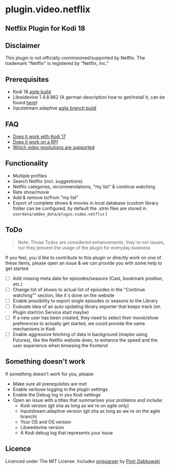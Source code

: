 # plugin.video.netflix

## Netflix Plugin for Kodi 18

Disclaimer
-------------
This plugin is not officially commisioned/supported by Netflix.
The trademark "Netflix" is registered by "Netflix, Inc."

Prerequisites
-------------

- Kodi 18 [agile build](https://github.com/FernetMenta/kodi-agile)
- Libwidevine 1.4.8.962 (A german description how to get/install it, can be found [here](https://www.kodinerds.net/index.php/Thread/51486-Kodi-17-Inputstream-HowTo-AddOns-f%C3%BCr-Kodi-17-ab-Beta-6-aktuelle-Git-builds-Updat/))
- Inputstream.adaptive [agile branch build](https://github.com/liberty-developer/inputstream.adaptive/tree/agile)

FAQ
---

- [Does it work with Kodi 17](https://github.com/asciidisco/plugin.video.netflix/issues/25)
- [Does it work on a RPI](https://github.com/asciidisco/plugin.video.netflix/issues/28)
- [Which video resolutions are supported](https://github.com/asciidisco/plugin.video.netflix/issues/27)

Functionality
-------------
- Multiple profiles
- Search Netflix (incl. suggestions)
- Netflix categories, recommendations, "my list" & continue watching
- Rate show/movie
- Add & remove to/from "my list"
- Export of complete shows & movies in local database (custom library folder can be configured, by default the .strm files are stored in `userdata/addon_data/plugin.video.netflix` )

ToDo
----

> Note: Those Todos are considered enhancements, they´re not issues, nor they prevent the usage of the plugin for everyday business

If you feel, you´d like to contribute to this plugin or directly work on one of these items,
please open an issue & we can provide you with some help to get started

- [ ] Add missing meta data for episodes/seasons (Cast, bookmark position, etc.)
- [ ] Change list of shows to actual list of episodes in the "Continue watching"" section, like it´s done on the website
- [ ] Enable possibility to export single episodes or seasons to the Library
- [ ] Evaluate idea of an auto updating library exporter that keeps track (on Plugin start/on Service start maybe)
- [ ] If a new user has been created, they need to select their movie/show preferences to actually get started, we could provide the same mechanisms in Kodi
- [ ] Enable aggressive fetching of data in background (maybe using Futures), like the Netflix website does, to enhance the speed and the user experience when browsing the frontend

Something doesn't work
----------------------

If something doesn't work for you, please:

- Make sure all prerequisites are met
- Enable verbose logging in the plugin settings
- Enable the Debug log in you Kodi settings
- Open an issue with a titles that summarises your problems and include:
	- Kodi version (git sha as long as we´re on agile only)
	- Inputstream.adaptive version (git sha as long as we´re on the agile branch)
	- Your OS and OS version
	- Libwedevine version
	- A Kodi debug log that represents your issue

Licence
-------

Licenced under The MIT License.
Includes [pyjsparser](https://github.com/PiotrDabkowski/pyjsparser) by [Piotr Dabkowski](https://github.com/PiotrDabkowski)
